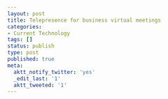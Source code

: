 ```yaml
---
layout: post
title: Telepresence for business virtual meetings
categories:
- Current Technology
tags: []
status: publish
type: post
published: true
meta:
  aktt_notify_twitter: 'yes'
  _edit_last: '1'
  aktt_tweeted: '1'
---
```

<object width="320" height="265"><param name="movie" value="http://www.youtube.com/v/Eg6KmpKMJ_s&hl=en_US&fs=1&"></param><param name="allowFullScreen" value="true"></param><param name="allowscriptaccess" value="always"></param><embed src="http://www.youtube.com/v/Eg6KmpKMJ_s&hl=en_US&fs=1&" type="application/x-shockwave-flash" allowscriptaccess="always" allowfullscreen="true" width="320" height="265"></embed></object>
